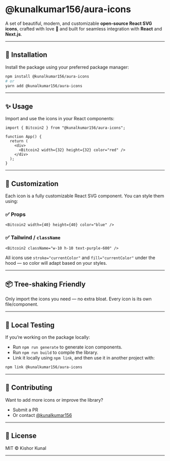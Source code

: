 # @kunalkumar156/aura-icons

A set of beautiful, modern, and customizable **open-source React SVG icons**, crafted with love 💖 and built for seamless integration with **React** and **Next.js**.

---

## 🚀 Installation

Install the package using your preferred package manager:

```bash
npm install @kunalkumar156/aura-icons
# or
yarn add @kunalkumar156/aura-icons
```

---

## ✨ Usage

Import and use the icons in your React components:

```tsx
import { Bitcoin2 } from "@kunalkumar156/aura-icons";

function App() {
  return (
    <div>
      <Bitcoin2 width={32} height={32} color="red" />
    </div>
  );
}
```

---

## 🎨 Customization

Each icon is a fully customizable React SVG component. You can style them using:

### ✅ Props

```tsx
<Bitcoin2 width={40} height={40} color="blue" />
```

### ✅ Tailwind / `className`

```tsx
<Bitcoin2 className="w-10 h-10 text-purple-600" />
```

All icons use `stroke="currentColor"` and `fill="currentColor"` under the hood — so color will adapt based on your styles.

---

## 📦 Tree-shaking Friendly

Only import the icons you need — no extra bloat. Every icon is its own file/component.

---

## 🧪 Local Testing

If you’re working on the package locally:

- Run `npm run generate` to generate icon components.
- Run `npm run build` to compile the library.
- Link it locally using `npm link`, and then use it in another project with:

```bash
npm link @kunalkumar156/aura-icons
```

---

## 🤝 Contributing

Want to add more icons or improve the library?

- Submit a PR
- Or contact [@kunalkumar156](https://github.com/kunalkumar156)

---

## 📜 License

MIT © Kishor Kunal

---
